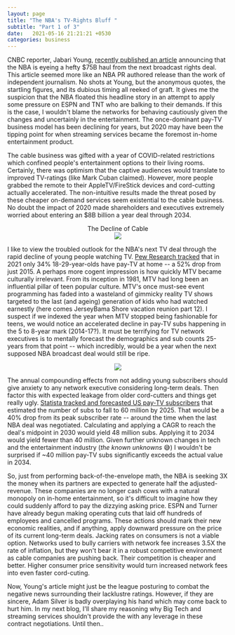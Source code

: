 ```yaml
---
layout: page
title: "The NBA's TV-Rights Bluff "
subtitle: "Part 1 of 3"
date:   2021-05-16 21:21:21 +0530
categories: business
---
```



CNBC reporter, Jabari Young, [recently published an article](https://www.cnbc.com/2021/03/22/nba-is-next-up-for-a-big-rights-increase-and-75-billion-is-the-price.html#:~:text=Early%20thinking%20within%20league%20circles,partners%20Turner%20Sports%20and%20ESPN.) announcing that the NBA is eyeing a hefty $75B haul from the next broadcast rights deal.
This article seemed more like an NBA PR authored release than the work of independent journalism. No shots at Young, but the anonymous quotes, the startling figures, and its dubious timing all reeked of graft.
It gives me the suspicion that the NBA floated this headline story in an attempt to apply some pressure on ESPN and TNT who are balking to their demands. If this is the case, I wouldn't blame the networks for behaving cautiously given the changes and uncertainly in the entertainment. The once-dominant pay-TV business model has been declining for years, but 2020 may have been the tipping point for when streaming services became the foremost in-home entertainment product. 

The cable business was gifted with a year of COVID-related restrictions which confined people's entertainment options to their living rooms. Certainly, there was optimism that the captive audiences would translate to improved TV-ratings (like Mark Cuban claimed). However, more people grabbed the remote to their AppleTV/FireStick devices and cord-cutting actually accelerated. The non-intuitive results made the threat posed by these cheaper on-demand services seem existential to the cable business. No doubt the impact of 2020 made shareholders and executives extremely worried about entering an $8B billion a year deal through 2034. 
<p align="center">
  The Decline of Cable
  <br>
  <img src="https://picc.io/SxZlvHj.png">
<br>
 </p>
  
I like to view the troubled outlook for the NBA's next TV deal through the rapid decline of young people watching TV. [Pew Research tracked](https://www.pewresearch.org/fact-tank/2021/03/17/cable-and-satellite-tv-use-has-dropped-dramatically-in-the-u-s-since-2015/) that in 2021 only 34% 18-29-year-olds have pay-TV at home -- a 52% drop from just 2015. A perhaps more cogent impression is how quickly MTV became culturally irrelevant. From its inception in 1981,
MTV had long been an influential pillar of teen popular culture. MTV's once must-see event programming has faded into a wasteland of gimmicky reality TV shows targeted to the last (and ageing) generation of kids who had watched earnestly (here comes JerseyBama Shore vacation reunion part 12).
I suspect if we indexed the year when MTV stopped being fashionable for teens, we would notice an accelerated decline in pay-TV subs happening in
the 5 to 8-year mark (2014-17?). It must be terrifying for TV network executives is to mentally forecast the demographics and sub counts 25-years from that point -- which incredibly, would be a year when the next supposed NBA broadcast deal would still be ripe.    


<p align="center">
  <a href="https://www.pewresearch.org/fact-tank/2021/03/17/cable-and-satellite-tv-use-has-dropped-dramatically-in-the-u-s-since-2015/ft_21-03-03_techadoptioncable_2/">
  <img src="https://www.pewresearch.org/wp-content/uploads/2021/03/FT_21.03.03_TechAdoptionCable_2.png?resize=400,360">
 </a>
 </p>
  
 

The annual compounding effects from not adding young subscribers should give anxiety to any network executive considering long-term deals. Then factor this with expected leakage from older cord-cutters and things get really ugly.  [Statista tracked and forecasted US pay-TV subscribers](https://www.statista.com/statistics/251268/number-of-pay-tv-households-in-the-us/) that estimated the number of subs to fall to 60 million by 2025. That would be a 40% drop from its peak subscriber rate -- around the time when the last NBA deal was negotiated. Calculating and applying a CAGR to reach the deal's midpoint in 2030 would yield 48 million subs. Applying it to 2034 would yield fewer than 40 million. Given further unknown changes in tech and the entertainment industry (*the known unknowns* 😅) I wouldn't be surprised if ~40 million pay-TV subs significantly exceeds the actual value in 2034.

So, just from performing back-of-the-envelope math, the NBA is seeking 3X the money when its partners are expected to generate half the adjusted-revenue. These companies are no longer cash cows with a natural monopoly on in-home entertainment, so it's difficult to imagine how they could suddenly afford to pay the dizzying asking price. ESPN and Turner have already begun making operating cuts that laid off hundreds of employees and cancelled programs. These actions should mark their new economic realities, and if anything, apply downward pressure on the price of its current long-term deals. Jacking rates on consumers is not a viable option. Networks used to bully carriers with network fee increases 3.5X the rate of inflation, but they won't bear it in a robust competitive environment as cable companies are pushing back. Their competition is cheaper and better. Higher consumer price sensitivity would turn increased network fees into even faster cord-cuting.  

Now, Young's article might just be the league posturing to combat the negative news surrounding their lacklustre ratings. However, if they are sincere, Adam Silver is badly overplaying his hand which may come back to hurt him. In my next blog, I'll share my reasoning why Big Tech and streaming services shouldn't provide the with any leverage in these contract negotiations.
Until then..


